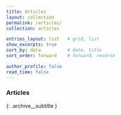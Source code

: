 ```yaml
---
title: Articles
layout: collection
permalink: /articles/
collection: articles

entries_layout: list   # grid, list
show_excerpts: true
sort_by: data          # date, title
sort_order: forward    # forward, reverse

author_profile: false
read_time: false
---
```


### Articles
{: .archive__subtitle }
